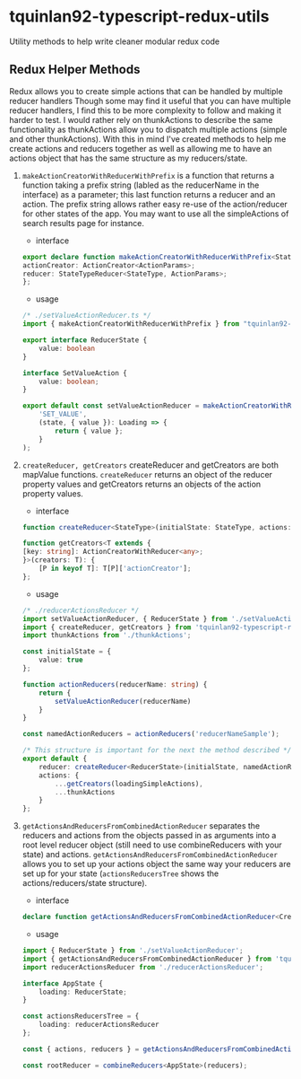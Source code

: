 # tquinlan92-typescript-redux-utils

Utility methods to help write cleaner modular redux code

## Redux Helper Methods
Redux allows you to create simple actions that can be handled by multiple reducer handlers  Though some may find it useful that you can have multiple reducer handlers, I find this to be more complexity to follow and making it harder to test.  I would rather rely on thunkActions to describe the same functionality as thunkActions allow you to dispatch multiple actions (simple and other thunkActions).  With this in mind I've created methods to help me create actions and reducers together as well as allowing me to have an actions object that has the same structure as my reducers/state.

1. `makeActionCreatorWithReducerWithPrefix` is a function that returns a function taking a prefix string (labled as the reducerName in the interface) as a parameter; this last function returns a reducer and an action.  The prefix string allows rather easy re-use of the action/reducer for other states of the app.  You may want to use all the simpleActions of search results page for instance.
    - interface 
    ```typescript
    export declare function makeActionCreatorWithReducerWithPrefix<StateType, ActionParams>(actionName: string, reducer: StateTypeReducer<StateType, ActionParams>): (reducerName?: string | undefined) => {
    actionCreator: ActionCreator<ActionParams>;
    reducer: StateTypeReducer<StateType, ActionParams>;
    };
    ```

    - usage
    ```typescript
    /* ./setValueActionReducer.ts */
    import { makeActionCreatorWithReducerWithPrefix } from "tquinlan92-typescript-redux-utils";

    export interface ReducerState {
        value: boolean
    }

    interface SetValueAction {
        value: boolean;
    }

    export default const setValueActionReducer = makeActionCreatorWithReducerWithPrefix<ReducerState, SetValueAction>(
        'SET_VALUE',
        (state, { value }): Loading => {
            return { value };
        }
    );
    ```
1. `createReducer, getCreators` createReducer and getCreators are both mapValue functions.  `createReducer` returns an object of the reducer property values and getCreators returns an objects of the action property values.
    - interface
    ```typescript
    function createReducer<StateType>(initialState: StateType, actions: ActionCreatorWithReducerGroup<StateType>): (state: StateType | undefined, incomingAction: Action<AnyAction>) => StateType;

    function getCreators<T extends {
    [key: string]: ActionCreatorWithReducer<any>;
    }>(creators: T): {
        [P in keyof T]: T[P]['actionCreator'];
    };
    ```

    - usage
    ```typescript
    /* ./reducerActionsReducer */
    import setValueActionReducer, { ReducerState } from './setValueActionReducer';
    import { createReducer, getCreators } from 'tquinlan92-typescript-redux-utils';
    import thunkActions from './thunkActions';

    const initialState = {
        value: true
    };

    function actionReducers(reducerName: string) {
        return {
            setValueActionReducer(reducerName)
        }
    }

    const namedActionReducers = actionReducers('reducerNameSample');

    /* This structure is important for the next the method described */
    export default {
        reducer: createReducer<ReducerState>(initialState, namedActionReducers),
        actions: {
            ...getCreators(loadingSimpleActions),
            ...thunkActions
        }
    };
    ```
1. `getActionsAndReducersFromCombinedActionReducer` separates the reducers and actions from the objects passed in as arguments into a root level reducer object (still need to use combineReducers with your state) and actions.  `getActionsAndReducersFromCombinedActionReducer` allows you to set up your actions object the same way your reducers are set up for your state (`actionsReducersTree` shows the actions/reducers/state structure).
    - interface 
    ```typescript 
    declare function getActionsAndReducersFromCombinedActionReducer<Creators extends ActionsAndReducerSetup>(creators: Creators): ActionsReducersFromCombinedActionReducer<Creators>;
    ```

    - usage
    ```typescript
    import { ReducerState } from './setValueActionReducer';
    import { getActionsAndReducersFromCombinedActionReducer } from 'tquinlan92-typescript-redux-utils';
    import reducerActionsReducer from './reducerActionsReducer';

    interface AppState {
        loading: ReducerState;
    }

    const actionsReducersTree = {
        loading: reducerActionsReducer
    };

    const { actions, reducers } = getActionsAndReducersFromCombinedActionReducer(actionsReducersTree);

    const rootReducer = combineReducers<AppState>(reducers);
    ```
